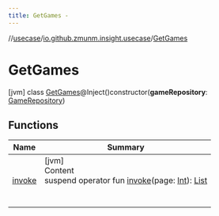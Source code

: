 ```yaml
---
title: GetGames -
---
```

//[usecase](../../../index.md)/[io.github.zmunm.insight.usecase](../index.md)/[GetGames](index.md)



# GetGames  
 [jvm] class [GetGames](index.md)@Inject()constructor(**gameRepository**: [GameRepository](../../io.github.zmunm.insight.repository/-game-repository/index.md))   


## Functions  
  
|  Name |  Summary | 
|---|---|
| <a name="io.github.zmunm.insight.usecase/GetGames/invoke/#kotlin.Int/PointingToDeclaration/"></a>[invoke](invoke.md)| <a name="io.github.zmunm.insight.usecase/GetGames/invoke/#kotlin.Int/PointingToDeclaration/"></a>[jvm]  <br>Content  <br>suspend operator fun [invoke](invoke.md)(page: [Int](https://kotlinlang.org/api/latest/jvm/stdlib/kotlin/-int/index.html)): [List](https://kotlinlang.org/api/latest/jvm/stdlib/kotlin.collections/-list/index.html)<Game>  <br><br><br>|

